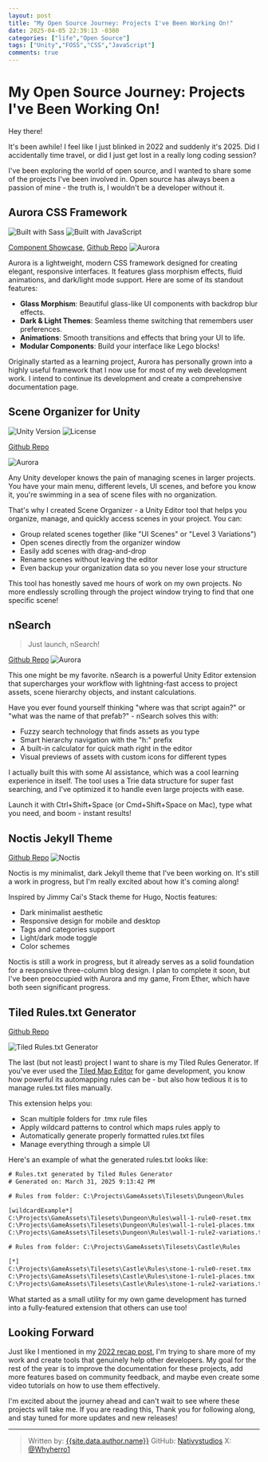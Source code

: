 ```yaml
---
layout: post
title: "My Open Source Journey: Projects I've Been Working On!"
date: 2025-04-05 22:39:13 -0300
categories: ["life","Open Source"]
tags: ["Unity","FOSS","CSS","JavaScript"]
comments: true
---
```


# My Open Source Journey: Projects I've Been Working On!

Hey there!

It's been awhile! I feel like I just blinked in 2022 and suddenly it's 2025. Did I accidentally time travel, or did I just get lost in a really long coding session?

I've been exploring the world of open source, and I wanted to share some of the projects I've been involved in. Open source has always been a passion of mine - the truth is, I wouldn't be a developer without it.

## Aurora CSS Framework

![Built with Sass](https://img.shields.io/badge/Built%20with-Sass-ff69b4) ![Built with JavaScript](https://img.shields.io/badge/Built%20with-JavaScript-F7DF1E)

> 
[Component Showcase](https://www.nativvstudios.com/aurora.html), [Github Repo](https://github.com/nativvstudios/auroracss)
![Aurora](https://github.com/nativvstudios/auroracss/raw/main/showcase.gif)


Aurora is a lightweight, modern CSS framework designed for creating elegant, responsive interfaces. It features glass morphism effects, fluid animations, and dark/light mode support. Here are some of its standout features:

- **Glass Morphism**: Beautiful glass-like UI components with backdrop blur effects.
- **Dark & Light Themes**: Seamless theme switching that remembers user preferences.
- **Animations**: Smooth transitions and effects that bring your UI to life.
- **Modular Components**: Build your interface like Lego blocks!

Originally started as a learning project, Aurora has personally grown into a highly useful framework that I now use for most of my web development work. I intend to continue its development and create a comprehensive documentation page.

## Scene Organizer for Unity

![Unity Version](https://img.shields.io/badge/Unity-2019.4%2B-blue)
![License](https://img.shields.io/badge/License-MIT-green)

> 
[Github Repo](https://github.com/nativvstudios/SceneOrganizer)
>
![Aurora](/assets/uploads/scenemanager.gif)

Any Unity developer knows the pain of managing scenes in larger projects. You have your main menu, different levels, UI scenes, and before you know it, you're swimming in a sea of scene files with no organization.

That's why I created Scene Organizer - a Unity Editor tool that helps you organize, manage, and quickly access scenes in your project. You can:

- Group related scenes together (like "UI Scenes" or "Level 3 Variations")
- Open scenes directly from the organizer window
- Easily add scenes with drag-and-drop
- Rename scenes without leaving the editor
- Even backup your organization data so you never lose your structure

This tool has honestly saved me hours of work on my own projects. No more endlessly scrolling through the project window trying to find that one specific scene!

## nSearch

> Just launch, nSearch!
>
[Github Repo](https://github.com/nativvstudios/nSearch)
![Aurora](/assets/uploads/nsearch.gif)

This one might be my favorite. nSearch is a powerful Unity Editor extension that supercharges your workflow with lightning-fast access to project assets, scene hierarchy objects, and instant calculations.

Have you ever found yourself thinking "where was that script again?" or "what was the name of that prefab?" - nSearch solves this with:

- Fuzzy search technology that finds assets as you type
- Smart hierarchy navigation with the "h:" prefix
- A built-in calculator for quick math right in the editor
- Visual previews of assets with custom icons for different types

I actually built this with some AI assistance, which was a cool learning experience in itself. The tool uses a Trie data structure for super fast searching, and I've optimized it to handle even large projects with ease.

Launch it with Ctrl+Shift+Space (or Cmd+Shift+Space on Mac), type what you need, and boom - instant results!

## Noctis Jekyll Theme

>
[Github Repo](https://github.com/nativvstudios/noctis)
![Noctis](https://github.com/nativvstudios/Noctis/raw/main/desktop.png)

Noctis is my minimalist, dark Jekyll theme that I've been working on. It's still a work in progress, but I'm really excited about how it's coming along!

Inspired by Jimmy Cai's Stack theme for Hugo, Noctis features:

- Dark minimalist aesthetic
- Responsive design for mobile and desktop
- Tags and categories support
- Light/dark mode toggle
- Color schemes

Noctis is still a work in progress, but it already serves as a solid foundation for a responsive three-column blog design. I plan to complete it soon, but I've been preoccupied with Aurora and my game, From Ether, which have both seen significant progress.

## Tiled Rules.txt Generator

>
[Github Repo](https://github.com/nativvstudios/tiled-rules-gen-ext)
>
![Tiled Rules.txt Generator](/assets/uploads/rulesmanager.png)

The last (but not least) project I want to share is my Tiled Rules Generator. If you've ever used the [Tiled Map Editor](https://www.mapeditor.org/) for game development, you know how powerful its automapping rules can be - but also how tedious it is to manage rules.txt files manually.

This extension helps you:

- Scan multiple folders for .tmx rule files
- Apply wildcard patterns to control which maps rules apply to
- Automatically generate properly formatted rules.txt files
- Manage everything through a simple UI

Here's an example of what the generated rules.txt looks like:

```txt
# Rules.txt generated by Tiled Rules Generator
# Generated on: March 31, 2025 9:13:42 PM

# Rules from folder: C:\Projects\GameAssets\Tilesets\Dungeon\Rules

[wildcardExample*]
C:\Projects\GameAssets\Tilesets\Dungeon\Rules\wall-1-rule0-reset.tmx
C:\Projects\GameAssets\Tilesets\Dungeon\Rules\wall-1-rule1-places.tmx
C:\Projects\GameAssets\Tilesets\Dungeon\Rules\wall-1-rule2-variations.tmx

# Rules from folder: C:\Projects\GameAssets\Tilesets\Castle\Rules

[*]
C:\Projects\GameAssets\Tilesets\Castle\Rules\stone-1-rule0-reset.tmx
C:\Projects\GameAssets\Tilesets\Castle\Rules\stone-1-rule1-places.tmx
C:\Projects\GameAssets\Tilesets\Castle\Rules\stone-1-rule2-variations.tmx
```

What started as a small utility for my own game development has turned into a fully-featured extension that others can use too!

## Looking Forward

Just like I mentioned in my [2022 recap post](https://nativvstudios.com/posts/nativv-studios-2022-recap/), I'm trying to share more of my work and create tools that genuinely help other developers.
My goal for the rest of the year is to improve the documentation for these projects, add more features based on community feedback, and maybe even create some video tutorials on how to use them effectively.

I'm excited about the journey ahead and can't wait to see where these projects will take me. If you are reading this, Thank you for following along, and stay tuned for more updates and new releases!


---
>Written by: [{{site.data.author.name}}](https://www.nativvstudios.com/blog/)
>GitHub: [Nativvstudios](https://github.com/nativvstudios)
>X: [@Whyherro1](https://x.com/whyherro1)
